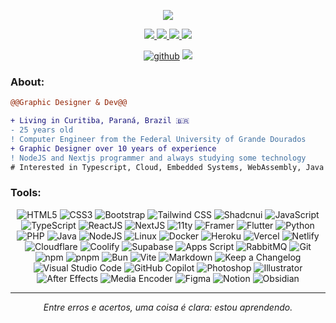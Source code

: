 <p align="center">
  <img src="./assets/hello.gif" />
</p>

<p align="center">
  <a target="_blank" href="https://www.instagram.com/eumoitinho"><img src="https://img.shields.io/badge/Instagram-E4405F?style=for-the-badge&logo=instagram&logoColor=white">
  </a>  
  <a target="_blank" href="https://www.linkedin.com/in/eumoitinho">
    <img src="https://img.shields.io/badge/LinkedIn-307cc5?style=for-the-badge&logo=linkedin&logoColor=white&color=004182"/>
  </a>
  <a target="_blank" href="https://moitinho.dev">
    <img src="https://img.shields.io/badge/-website-307cc5?style=for-the-badge&logo=google-chrome&logoColor=white&color=B700FF"/>
  </a>
  <a target="_blank" href="[https://moitinho.dev/curriculum.pdf](https://moitinho.dev/curriculo.pdf)">
    <img src="https://img.shields.io/badge/curriculum-c?style=for-the-badge&logo=adobe-acrobat-reader&logoColor=white&color=BD0807"/>
  </a>
</p>

<div align="center">
  <a href="https://github.com/eumoitinho"><img alt="github" src="https://img.shields.io/github/followers/eumoitinho?color=181717&logo=github&style=for-the-badge&label=github" /></a>
  <img src="https://komarev.com/ghpvc/?username=eumoitinho&style=for-the-badge&color=32325D"/>
</div>

### **About:**

```diff
@@Graphic Designer & Dev@@

+ Living in Curitiba, Paraná, Brazil 🇧🇷 
- 25 years old
! Computer Engineer from the Federal University of Grande Dourados
+ Graphic Designer over 10 years of experience
! NodeJS and Nextjs programmer and always studying some technology
# Interested in Typescript, Cloud, Embedded Systems, WebAssembly, Java stuff and headless CMS for React pages.
```

### **Tools:**

<div align="center">
  
![HTML5](https://img.shields.io/badge/html5-%23E34F26.svg?style=for-the-badge&logo=html5&logoColor=white)
![CSS3](https://img.shields.io/badge/css3-%231572B6.svg?style=for-the-badge&logo=css3&logoColor=white)
![Bootstrap](https://img.shields.io/badge/bootstrap-%23563D7C.svg?style=for-the-badge&logo=bootstrap&logoColor=white)
![Tailwind CSS](https://img.shields.io/badge/tailwindcss-0F172A?logo=tailwindcss&style=for-the-badge&logoColor=white)
![Shadcnui](https://img.shields.io/badge/shadcn-000000?style=for-the-badge&logo=shadcnui)
![JavaScript](https://img.shields.io/badge/javascript-%23323330.svg?style=for-the-badge&logo=javascript&logoColor=%23F7DF1E)
![TypeScript](https://img.shields.io/badge/typescript-%23323330.svg?style=for-the-badge&logo=typescript&logoColor=FFFFFF&color=2F74C0)
![ReactJS](https://img.shields.io/badge/react-C.svg?style=for-the-badge&logo=react&color=282C34)
![NextJS](https://img.shields.io/badge/next.js-000000?style=for-the-badge&logo=nextdotjs&logoColor=white)
![11ty](https://img.shields.io/badge/11ty-C.svg?style=for-the-badge&logo=eleventy&color=000000&logoColor=white)
![Framer](https://img.shields.io/badge/framer-0055FF?style=for-the-badge&logo=framer&logoColor=white)
![Flutter](https://img.shields.io/badge/flutter-C.svg?style=for-the-badge&logo=flutter&color=0468D7)
![Python](https://img.shields.io/badge/python-%23323330.svg?style=for-the-badge&logo=python&logoColor=FFDB4F&color=1F4361)
![PHP](https://img.shields.io/badge/php-%23323330.svg?style=for-the-badge&logo=php&logoColor=FFFFFF&color=7A86B8)
![Java](https://img.shields.io/badge/java-%23ED8B00.svg?style=for-the-badge&logo=openjdk&logoColor=white)
![NodeJS](https://img.shields.io/badge/node.js-6DA55F?style=for-the-badge&logo=node.js&logoColor=white)
![Linux](https://img.shields.io/badge/linux-C.svg?style=for-the-badge&logo=linux&logoColor=fff&color=735902)
![Docker](https://img.shields.io/badge/docker-%23430098.svg?style=for-the-badge&logo=docker&logoColor=white&color=003F8C)
![Heroku](https://img.shields.io/badge/heroku-%23430098.svg?style=for-the-badge&logo=heroku&logoColor=white)
![Vercel](https://img.shields.io/badge/vercel-000000?style=for-the-badge&logo=vercel&logoColor=white)
![Netlify](https://img.shields.io/badge/netlify-00C7B7?style=for-the-badge&logo=netlify&logoColor=white)
![Cloudflare](https://img.shields.io/badge/cloudflare-F38020?style=for-the-badge&logo=cloudflare&logoColor=white)
![Coolify](https://img.shields.io/badge/coolify-6B21A8?style=for-the-badge&logo=coolify&logoColor=white)
![Supabase](https://img.shields.io/badge/supabase-3FCF8E?style=for-the-badge&logo=supabase&logoColor=white)
![Apps Script](https://img.shields.io/badge/apps%20script-4285F4?style=for-the-badge&logo=google&logoColor=white)
![RabbitMQ](https://img.shields.io/badge/rabbitmq-FF6600?style=for-the-badge&logo=rabbitmq&logoColor=white)
![Git](https://img.shields.io/badge/git-%23F05033.svg?style=for-the-badge&logo=git&logoColor=white)
![npm](https://img.shields.io/badge/npm-6DA55F?style=for-the-badge&logo=npm&logoColor=white&color=000)
![pnpm](https://img.shields.io/badge/pnpm-F69220?style=for-the-badge&logo=pnpm&logoColor=white)
![Bun](https://img.shields.io/badge/bun-000000?style=for-the-badge&logo=bun&logoColor=white)
![Vite](https://img.shields.io/badge/vite-646CFF?style=for-the-badge&logo=vite&logoColor=white)
![Markdown](https://img.shields.io/badge/markdown-C.svg?style=for-the-badge&logo=markdown&color=000)
![Keep a Changelog](https://img.shields.io/badge/keep%20a%20changelog-E05735?style=for-the-badge&logo=keepachangelog&logoColor=white)
![Visual Studio Code](https://img.shields.io/badge/Visual%20Studio%20Code-0078d7.svg?style=for-the-badge&logo=visual-studio-code&logoColor=white)
![GitHub Copilot](https://img.shields.io/badge/github%20copilot-000000?style=for-the-badge&logo=githubcopilot&logoColor=white)
![Photoshop](https://img.shields.io/badge/adobe%20photoshop-%2331A8FF.svg?style=for-the-badge&logo=adobe%20photoshop&logoColor=white)
![Illustrator](https://img.shields.io/badge/adobe%20illustrator-%23FF9A00.svg?style=for-the-badge&logo=adobe%20illustrator&logoColor=white)
![After Effects](https://img.shields.io/badge/adobe%20after%20effects-9999FF.svg?style=for-the-badge&logo=adobe%20after%20effects&logoColor=white)
![Media Encoder](https://img.shields.io/badge/adobe%20media%20encoder-9999FF.svg?style=for-the-badge&logo=adobe&logoColor=white)
![Figma](https://img.shields.io/badge/figma-C.svg?style=for-the-badge&logo=figma&color=fff)
![Notion](https://img.shields.io/badge/notion-000000?style=for-the-badge&logo=notion&logoColor=white)
![Obsidian](https://img.shields.io/badge/obsidian-7C3AED?style=for-the-badge&logo=obsidian&logoColor=white)
</div>

---

<p align="center">
  <i>Entre erros e acertos, uma coisa é clara: estou aprendendo.</i>
</p>
